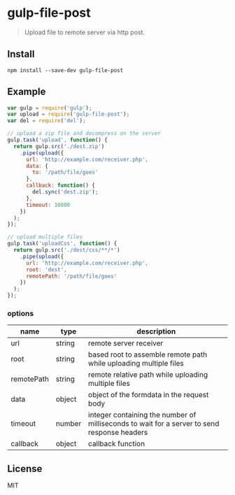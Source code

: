 # gulp-file-post

> Upload file to remote server via http post.

## Install

```
npm install --save-dev gulp-file-post
```

## Example

```js
var gulp = require('gulp');
var upload = require('gulp-file-post');
var del = require('del');

// upload a zip file and decompress on the server
gulp.task('upload', function() {
  return gulp.src('./dest.zip')
    .pipe(upload({
      url: 'http://example.com/receiver.php',
      data: {
        to: '/path/file/goes'
      },
      callback: function() {
        del.sync('dest.zip');
      },
      timeout: 10000
    })
  );
});

// upload multiple files
gulp.task('uploadCss', function() {
  return gulp.src('./dest/css/**/*')
    .pipe(upload({
      url: 'http://example.com/receiver.php',
      root: 'dest',
      remotePath: '/path/file/goes'
    })
  );
});
```

### options

name | type | description
--- | --- | --- 
url | string | remote server receiver
root | string | based root to assemble remote path while uploading multiple files
remotePath | string | remote relative path while uploading multiple files
data | object | object of the formdata in the request body
timeout | number | integer containing the number of milliseconds to wait for a server to send response headers
callback | object | callback function

## License

MIT
